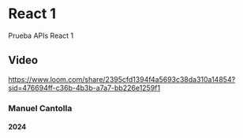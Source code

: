 # React 1

Prueba APIs React 1

## Video

https://www.loom.com/share/2395cfd1394f4a5693c38da310a14854?sid=476694ff-c36b-4b3b-a7a7-bb226e1259f1

### Manuel Cantolla

#### 2024